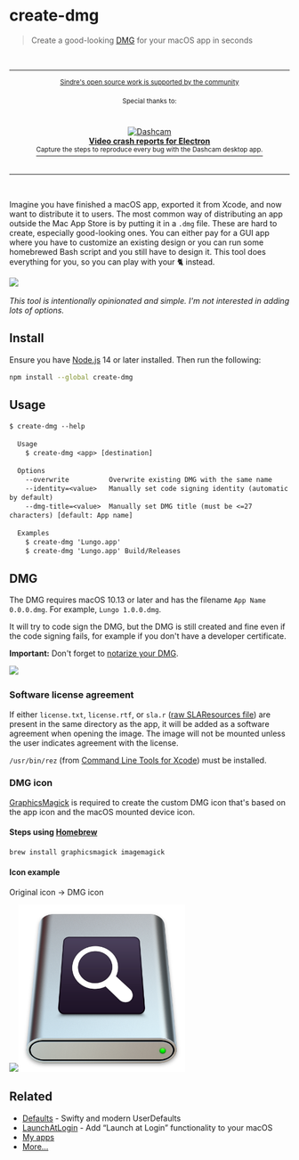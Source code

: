 # create-dmg

> Create a good-looking [DMG](https://en.wikipedia.org/wiki/Apple_Disk_Image) for your macOS app in seconds

<br>

---

<div align="center">
	<p>
		<p>
			<sup>
				<a href="https://github.com/sponsors/sindresorhus">Sindre's open source work is supported by the community</a>
			</sup>
		</p>
		<sup>Special thanks to:</sup>
		<br>
		<br>
		<br>
		<a href="https://dashcam.io?ref=sindresorhus_create_dmg">
			<div>
				<img src="https://sindresorhus.com/assets/thanks/dashcam-logo.png" width="280" alt="Dashcam">
			</div>
			<b>Video crash reports for Electron</b>
			<div>
				<sup>Capture the steps to reproduce every bug with the Dashcam desktop app.</sup>
			</div>
		</a>
		<br>
	</p>
</div>

---

<br>

Imagine you have finished a macOS app, exported it from Xcode, and now want to distribute it to users. The most common way of distributing an app outside the Mac App Store is by putting it in a `.dmg` file. These are hard to create, especially good-looking ones. You can either pay for a GUI app where you have to customize an existing design or you can run some homebrewed Bash script and you still have to design it. This tool does everything for you, so you can play with your 🐈 instead.

<img src="screenshot-cli.gif">

*This tool is intentionally opinionated and simple. I'm not interested in adding lots of options.*

## Install

Ensure you have [Node.js](https://nodejs.org) 14 or later installed. Then run the following:

```sh
npm install --global create-dmg
```

## Usage

```
$ create-dmg --help

  Usage
    $ create-dmg <app> [destination]

  Options
    --overwrite          Overwrite existing DMG with the same name
    --identity=<value>   Manually set code signing identity (automatic by default)
    --dmg-title=<value>  Manually set DMG title (must be <=27 characters) [default: App name]

  Examples
    $ create-dmg 'Lungo.app'
    $ create-dmg 'Lungo.app' Build/Releases
```

## DMG

The DMG requires macOS 10.13 or later and has the filename `App Name 0.0.0.dmg`. For example, `Lungo 1.0.0.dmg`.

It will try to code sign the DMG, but the DMG is still created and fine even if the code signing fails, for example if you don't have a developer certificate.

**Important:** Don't forget to [notarize your DMG](https://stackoverflow.com/a/60800864/64949).

<img src="screenshot-dmg.png" width="772">

### Software license agreement

If either `license.txt`, `license.rtf`, or `sla.r` ([raw SLAResources file](https://download.developer.apple.com/Developer_Tools/software_licensing_for_udif/slas_for_udifs_1.0.dmg)) are present in the same directory as the app, it will be added as a software agreement when opening the image. The image will not be mounted unless the user indicates agreement with the license.

`/usr/bin/rez` (from [Command Line Tools for Xcode](https://developer.apple.com/download/more/)) must be installed.

### DMG icon

[GraphicsMagick](http://www.graphicsmagick.org) is required to create the custom DMG icon that's based on the app icon and the macOS mounted device icon.

#### Steps using [Homebrew](https://brew.sh)

```sh
brew install graphicsmagick imagemagick
```

#### Icon example

Original icon → DMG icon

<img src="icon-example-app.png" width="300"><img src="icon-example.png" width="300">

## Related

- [Defaults](https://github.com/sindresorhus/Defaults) - Swifty and modern UserDefaults
- [LaunchAtLogin](https://github.com/sindresorhus/LaunchAtLogin) - Add “Launch at Login” functionality to your macOS
- [My apps](https://sindresorhus.com/apps)
- [More…](https://github.com/search?q=user%3Asindresorhus+language%3Aswift)
